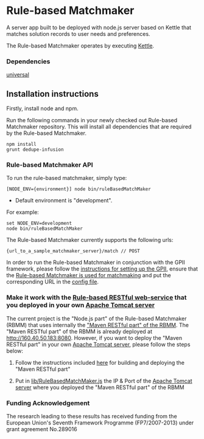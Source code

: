 Rule-based Matchmaker
================

A server app built to be deployed with node.js server based on Kettle that
matches solution records to user needs and preferences.

The Rule-based Matchmaker operates by executing [Kettle](http://wiki.fluidproject.org/display/fluid/Kettle).

### Dependencies

[universal](https://github.com/GPII/universal)

Installation instructions
-

Firstly, install node and npm.

Run the following commands in your newly checked out Rule-based Matchmaker
repository. This will install all dependencies that are required by the Rule-based
Matchmaker.

    npm install
	grunt dedupe-infusion
	
### Rule-based Matchmaker API

To run the rule-based matchmaker, simply type:

    [NODE_ENV={environment}] node bin/ruleBasedMatchMaker

- Default environment is "development".

For example:

	set NODE_ENV=development
    node bin/ruleBasedMatchMaker

The Rule-based Matchmaker currently supports the following urls:

    {url_to_a_sample_matchmaker_server}/match // POST
	
In order to run the Rule-based Matchmaker in conjunction with the GPII framework, please follow the [instructions for setting up the GPII](http://wiki.gpii.net/w/Setting_Up_Your_Development_Environment), ensure that the [Rule-based Matchmaker is used for matchmaking](https://github.com/NickKaklanis/RuleBased_MatchMaker/blob/master/testData/universal/gpii/matchMakerFramework/src/MatchMakerFramework.js#L74) and put the corresponding URL in the [config file](https://github.com/NickKaklanis/RuleBased_MatchMaker/blob/master/testData/universal/gpii/matchMakerFramework/configs/rbmm.cloud.json#L18-L20). 

### Make it work with the [Rule-based RESTful web-service](https://github.com/NickKaklanis/RuleBasedMatchMaker_RESTful_WS_Maven/tree/review3) that you deployed in your own [Apache Tomcat server](http://tomcat.apache.org/)

The current project is the "Node.js part" of the Rule-based Matchmaker (RBMM) that uses internally the ["Maven RESTful part" of the RBMM](https://github.com/NickKaklanis/RuleBasedMatchMaker_RESTful_WS_Maven/tree/review3).
The "Maven RESTful part" of the RBMM is already deployed at http://160.40.50.183:8080.
However, if you want to deploy the "Maven RESTful part" in your own [Apache Tomcat server](http://tomcat.apache.org/), please follow the steps below:

1) Follow the instructions included [here](https://github.com/NickKaklanis/RuleBasedMatchMaker_RESTful_WS_Maven/tree/review3) for building and deploying the "Maven RESTful part"

2) Put in [lib/RuleBasedMatchMaker.js](https://github.com/NickKaklanis/RuleBased_MatchMaker/blob/master/lib/RuleBasedMatchMaker.js#L34) the IP & Port of the [Apache Tomcat server](http://tomcat.apache.org/) where you deployed the "Maven RESTful part" of the RBMM
	
### Funding Acknowledgement

The research leading to these results has received funding from the European
Union's Seventh Framework Programme (FP7/2007-2013) under grant agreement No.289016

